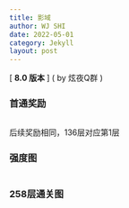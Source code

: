 ```yaml
---
title: 影域
author: WJ SHI
date: 2022-05-01
category: Jekyll
layout: post
---
```




[ **8.0 版本** ]    ( by 炫夜Q群 )

### 首通奖励

<img src="https://www.nextstepone.ltd/mff/images/yingyu3.jpg" alt="" referrerpolicy="no-referrer">



后续奖励相同，136层对应第1层



### 强度图

<img src="https://www.nextstepone.ltd/mff/images/yingyu2.jpg" alt="" referrerpolicy="no-referrer">



### 258层通关图

<img src="https://www.nextstepone.ltd/mff/images/yingyu1.png" alt="" referrerpolicy="no-referrer">

